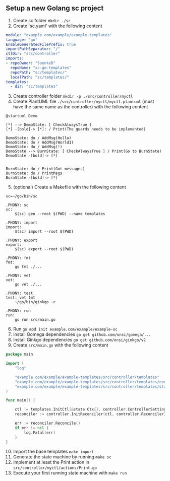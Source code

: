 ## Setup a new Golang sc project

1. Create sc folder `mkdir ./sc`
2. Create `sc.yaml' with the following content
```yaml
module: "example.com/example/example-templates"
language: "go"
EnableGeneratedFilePrefix: true
importPathSeparator: "/"
ctlDir: "src/controller"
imports:
- repoOwner: "SoenkeD"
  repoName: "sc-go-templates"
  repoPath: "sc/templates/"
  localPath: "sc/templates/"
templates:
  - dir: "sc/templates"
```

3. Create controller folder `mkdir -p ./src/controller/myctl`
4. Create PlantUML file `./src/controller/myctl/myctl.plantuml`
(must have the same name as the controller) with the following content
```
@startuml Demo

[*] --> DemoState: [ CheckAlwaysTrue ]
[*] -[bold]-> [*]: / Print(The guards needs to be implemented)

DemoState: do / AddMsg(Hello)
DemoState: do / AddMsg(World1)
DemoState: do / AddMsg(!)
DemoState --> BurnState: [ CheckAlwaysTrue ] / Print(Go to BurnState)
DemoState -[bold]-> [*]


BurnState: do / Print(Got messages)
BurnState: do / PrintMsgs
BurnState -[bold]-> [*]
```
5. (optional) Create a Makefile with the following content
```
sc=~/go/bin/sc

.PHONY: sc
sc:
	$(sc) gen --root $(PWD) --name templates

.PHONY: import
import:
	$(sc) import --root $(PWD)

.PHONY: export
export:
	$(sc) export --root $(PWD)

.PHONY: fmt
fmt:
	go fmt ./...

.PHONY: vet
vet:
	go vet ./...

.PHONY: test
test: vet fmt
	~/go/bin/ginkgo -r

.PHONY: run
run:
	go run src/main.go
```

6. Run `go mod init example.com/example/example-sc`
7. Install Gomega dependencies `go get github.com/onsi/gomega/...`
8. Install Ginkgo dependencies `go get github.com/onsi/ginkgo/v2`
9. Create `src/main.go` with the following content
```go
package main

import (
	"log"

	"example.com/example/example-templates/src/controller/templates"
	"example.com/example/example-templates/src/controller/templates/controller"
	"example.com/example/example-templates/src/controller/templates/state"
)

func main() {

	ctl := templates.InitCtl(&state.Ctx{}, controller.ControllerSettingsInput{})
	reconciler := controller.InitReconciler(ctl, controller.ReconcilerInput{})

	err := reconciler.Reconcile()
	if err != nil {
		log.Fatal(err)
	}
}

```
10. Import the base templates `make import`
11. Generate the state machine by running `make sc`
12. Implement at least the Print action in `src/controller/myctl/actions/Print.go`
13. Execute your first running state machine with `make run`